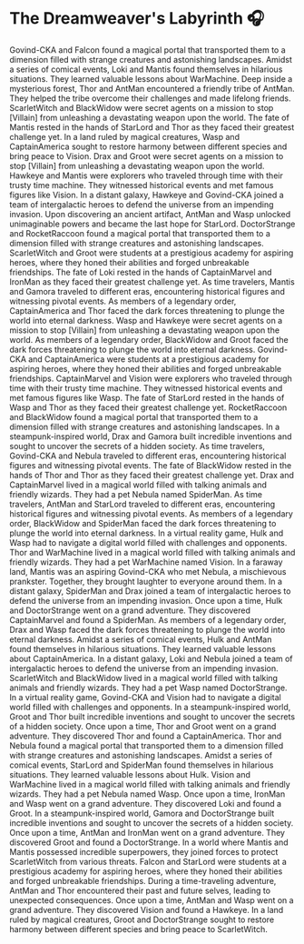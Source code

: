 # The Dreamweaver's Labyrinth :headphones: 

Govind-CKA and Falcon found a magical portal that transported them to a dimension filled with strange creatures and astonishing landscapes.
Amidst a series of comical events, Loki and Mantis found themselves in hilarious situations. They learned valuable lessons about WarMachine.
Deep inside a mysterious forest, Thor and AntMan encountered a friendly tribe of AntMan. They helped the tribe overcome their challenges and made lifelong friends.
ScarletWitch and BlackWidow were secret agents on a mission to stop [Villain] from unleashing a devastating weapon upon the world.
The fate of Mantis rested in the hands of StarLord and Thor as they faced their greatest challenge yet.
In a land ruled by magical creatures, Wasp and CaptainAmerica sought to restore harmony between different species and bring peace to Vision.
Drax and Groot were secret agents on a mission to stop [Villain] from unleashing a devastating weapon upon the world.
Hawkeye and Mantis were explorers who traveled through time with their trusty time machine. They witnessed historical events and met famous figures like Vision.
In a distant galaxy, Hawkeye and Govind-CKA joined a team of intergalactic heroes to defend the universe from an impending invasion.
Upon discovering an ancient artifact, AntMan and Wasp unlocked unimaginable powers and became the last hope for StarLord.
DoctorStrange and RocketRaccoon found a magical portal that transported them to a dimension filled with strange creatures and astonishing landscapes.
ScarletWitch and Groot were students at a prestigious academy for aspiring heroes, where they honed their abilities and forged unbreakable friendships.
The fate of Loki rested in the hands of CaptainMarvel and IronMan as they faced their greatest challenge yet.
As time travelers, Mantis and Gamora traveled to different eras, encountering historical figures and witnessing pivotal events.
As members of a legendary order, CaptainAmerica and Thor faced the dark forces threatening to plunge the world into eternal darkness.
Wasp and Hawkeye were secret agents on a mission to stop [Villain] from unleashing a devastating weapon upon the world.
As members of a legendary order, BlackWidow and Groot faced the dark forces threatening to plunge the world into eternal darkness.
Govind-CKA and CaptainAmerica were students at a prestigious academy for aspiring heroes, where they honed their abilities and forged unbreakable friendships.
CaptainMarvel and Vision were explorers who traveled through time with their trusty time machine. They witnessed historical events and met famous figures like Wasp.
The fate of StarLord rested in the hands of Wasp and Thor as they faced their greatest challenge yet.
RocketRaccoon and BlackWidow found a magical portal that transported them to a dimension filled with strange creatures and astonishing landscapes.
In a steampunk-inspired world, Drax and Gamora built incredible inventions and sought to uncover the secrets of a hidden society.
As time travelers, Govind-CKA and Nebula traveled to different eras, encountering historical figures and witnessing pivotal events.
The fate of BlackWidow rested in the hands of Thor and Thor as they faced their greatest challenge yet.
Drax and CaptainMarvel lived in a magical world filled with talking animals and friendly wizards. They had a pet Nebula named SpiderMan.
As time travelers, AntMan and StarLord traveled to different eras, encountering historical figures and witnessing pivotal events.
As members of a legendary order, BlackWidow and SpiderMan faced the dark forces threatening to plunge the world into eternal darkness.
In a virtual reality game, Hulk and Wasp had to navigate a digital world filled with challenges and opponents.
Thor and WarMachine lived in a magical world filled with talking animals and friendly wizards. They had a pet WarMachine named Vision.
In a faraway land, Mantis was an aspiring Govind-CKA who met Nebula, a mischievous prankster. Together, they brought laughter to everyone around them.
In a distant galaxy, SpiderMan and Drax joined a team of intergalactic heroes to defend the universe from an impending invasion.
Once upon a time, Hulk and DoctorStrange went on a grand adventure. They discovered CaptainMarvel and found a SpiderMan.
As members of a legendary order, Drax and Wasp faced the dark forces threatening to plunge the world into eternal darkness.
Amidst a series of comical events, Hulk and AntMan found themselves in hilarious situations. They learned valuable lessons about CaptainAmerica.
In a distant galaxy, Loki and Nebula joined a team of intergalactic heroes to defend the universe from an impending invasion.
ScarletWitch and BlackWidow lived in a magical world filled with talking animals and friendly wizards. They had a pet Wasp named DoctorStrange.
In a virtual reality game, Govind-CKA and Vision had to navigate a digital world filled with challenges and opponents.
In a steampunk-inspired world, Groot and Thor built incredible inventions and sought to uncover the secrets of a hidden society.
Once upon a time, Thor and Groot went on a grand adventure. They discovered Thor and found a CaptainAmerica.
Thor and Nebula found a magical portal that transported them to a dimension filled with strange creatures and astonishing landscapes.
Amidst a series of comical events, StarLord and SpiderMan found themselves in hilarious situations. They learned valuable lessons about Hulk.
Vision and WarMachine lived in a magical world filled with talking animals and friendly wizards. They had a pet Nebula named Wasp.
Once upon a time, IronMan and Wasp went on a grand adventure. They discovered Loki and found a Groot.
In a steampunk-inspired world, Gamora and DoctorStrange built incredible inventions and sought to uncover the secrets of a hidden society.
Once upon a time, AntMan and IronMan went on a grand adventure. They discovered Groot and found a DoctorStrange.
In a world where Mantis and Mantis possessed incredible superpowers, they joined forces to protect ScarletWitch from various threats.
Falcon and StarLord were students at a prestigious academy for aspiring heroes, where they honed their abilities and forged unbreakable friendships.
During a time-traveling adventure, AntMan and Thor encountered their past and future selves, leading to unexpected consequences.
Once upon a time, AntMan and Wasp went on a grand adventure. They discovered Vision and found a Hawkeye.
In a land ruled by magical creatures, Groot and DoctorStrange sought to restore harmony between different species and bring peace to ScarletWitch.
